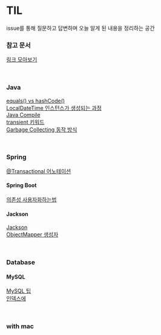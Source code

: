 # TIL

issue를 통해 질문하고 답변하며 오늘 알게 된 내용을 정리하는 공간

### 참고 문서
[링크 모아보기](common/ref.md)

<br>

### Java

[equals() vs hashCode()](java/equals_and_hashCode.md) <br> 
[LocalDateTime 인스턴스가 생성되는 과정](java/LocalDateTime_Creator.md) <br>
[Java Compile](java/java_compile.md) <br>
[transient 키워드](java/transient.md) <br>
[Garbage Collecting 동작 방식](java/garbage_collector.md) 

<br>

### Spring 

[@Transactional 어노테이션](spring/Transactional.md)

#### Spring Boot
[의존성 사용자화하는법](spring/boot/springboot_dependency.md)

#### Jackson
[Jackson](spring/jackson/Jackson.md) <br>
[ObjectMapper 생성자](spring/jackson/ObjectMapper.md) <br>

<br>

### Database

#### MySQL
[MySQL 팁](database/sql/mysql_tip.md) <br>
[인덱스에 ](database/sql/index.md) <br>


<br>

### with mac
